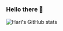 ### Hello there 👋
![Hari's GitHub stats](https://github-readme-stats.vercel.app/api?username=hariteja-jajula&hide=contribs,prs)
<!--
**hariteja-jajula/hariteja-jajula** is a ✨ _special_ ✨ repository because its `README.md` (this file) appears on your GitHub profile.

Here are some ideas to get you started:

- 🔭 I’m currently working on ...
- 🌱 I’m currently learning ...
- 👯 I’m looking to collaborate on ...
- 🤔 I’m looking for help with ...
- 💬 Ask me about ...
- 📫 How to reach me: ...
- 😄 Pronouns: ...
- ⚡ Fun fact: ...
-->
